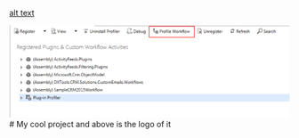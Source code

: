 [alt text](https://github.com/Killercodes/Code-Demo-Tutorial/blob/master/Images/workflow-profile-button.png)

<img src="/Images/workflow-profile-button.png" alt="My cool logo"/>
# My cool project and above is the logo of it
